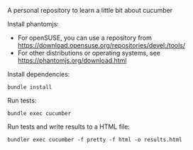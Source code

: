 A personal repository to learn a little bit about cucumber

Install phantomjs:

- For openSUSE, you can use a repository from https://download.opensuse.org/repositories/devel:/tools/
- For other distributions or operating systems, see https://phantomjs.org/download.html

Install dependencies:
```
bundle install
```

Run tests:
```
bundle exec cucumber
```

Run tests and write results to a HTML file:
```
bundler exec cucumber -f pretty -f html -o results.html
```

